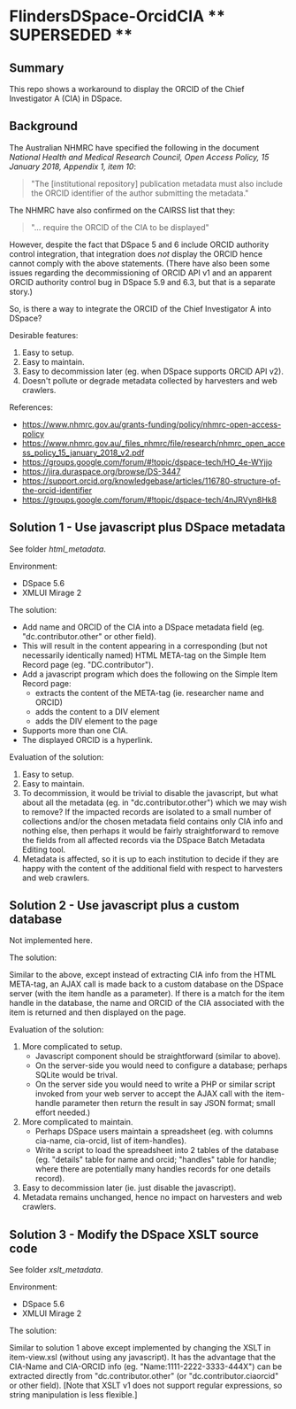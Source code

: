 FlindersDSpace-OrcidCIA  ** SUPERSEDED **
=======================

## Summary

This repo shows a workaround to display the ORCID of the Chief Investigator
A (CIA) in DSpace.


## Background

The Australian NHMRC have specified the following in the document *National
Health and Medical Research Council, Open Access Policy, 15 January 2018,
Appendix 1, item 10*:

> "The [institutional repository] publication metadata must also include
> the ORCID identifier of the author submitting the metadata."

The NHMRC have also confirmed on the CAIRSS list that they:

> "... require the ORCID of the CIA to be displayed"

However, despite the fact that DSpace 5 and 6 include ORCID authority
control integration, that integration does *not* display the ORCID hence
cannot comply with the above statements. (There have also been some
issues regarding the decommissioning of ORCID API v1 and an apparent
ORCID authority control bug in DSpace 5.9 and 6.3, but that is a
separate story.)

So, is there a way to integrate the ORCID of the Chief Investigator A
into DSpace?

Desirable features:
1. Easy to setup.
2. Easy to maintain.
3. Easy to decommission later (eg. when DSpace supports ORCID API v2).
4. Doesn't pollute or degrade metadata collected by harvesters and web
   crawlers.

References:
- https://www.nhmrc.gov.au/grants-funding/policy/nhmrc-open-access-policy
- https://www.nhmrc.gov.au/_files_nhmrc/file/research/nhmrc_open_access_policy_15_january_2018_v2.pdf
- https://groups.google.com/forum/#!topic/dspace-tech/HO_4e-WYjjo
- https://jira.duraspace.org/browse/DS-3447
- https://support.orcid.org/knowledgebase/articles/116780-structure-of-the-orcid-identifier
- https://groups.google.com/forum/#!topic/dspace-tech/4nJRVyn8Hk8


## Solution 1 - Use javascript plus DSpace metadata

See folder *html_metadata*.

Environment:
- DSpace 5.6
- XMLUI Mirage 2

The solution:
- Add name and ORCID of the CIA into a DSpace metadata field (eg.
  "dc.contributor.other" or other field).
- This will result in the content appearing in a corresponding (but
  not necessarily identically named) HTML META-tag on the Simple
  Item Record page (eg. "DC.contributor").
- Add a javascript program which does the following on the Simple
  Item Record page:
  * extracts the content of the META-tag (ie. researcher name and ORCID)
  * adds the content to a DIV element
  * adds the DIV element to the page
- Supports more than one CIA.
- The displayed ORCID is a hyperlink.

Evaluation of the solution:
1. Easy to setup.
2. Easy to maintain.
3. To decommission, it would be trivial to disable the javascript,
   but what about all the metadata (eg. in "dc.contributor.other")
   which we may wish to remove?
   If the impacted records are isolated to a small number of
   collections and/or the chosen metadata field contains only CIA
   info and nothing else, then perhaps it would be fairly
   straightforward to remove the fields from all affected records
   via the DSpace Batch Metadata Editing tool.
4. Metadata is affected, so it is up to each institution to
   decide if they are happy with the content of the additional
   field with respect to harvesters and web crawlers.


## Solution 2 - Use javascript plus a custom database

Not implemented here.

The solution:

Similar to the above, except instead of extracting CIA info from
the HTML META-tag, an AJAX call is made back to a custom database
on the DSpace server (with the item handle as a parameter). If
there is a match for the item handle in the database, the name
and ORCID of the CIA associated with the item is returned and
then displayed on the page.

Evaluation of the solution:
1. More complicated to setup.
   * Javascript component should be straightforward (similar to
     above).
   * On the server-side you would need to configure a database;
     perhaps SQLite would be trival.
   * On the server side you would need to write a PHP or similar
     script invoked from your web server to accept the AJAX call
     with the item-handle parameter then return the result in
     say JSON format; small effort needed.)
2. More complicated to maintain.
   * Perhaps DSpace users maintain a spreadsheet (eg. with
     columns cia-name, cia-orcid, list of item-handles).
   * Write a script to load the spreadsheet into 2 tables of
     the database (eg. "details" table for name and orcid;
     "handles" table for handle; where there are potentially
     many handles records for one details record).
3. Easy to decommission later (ie. just disable the javascript).
4. Metadata remains unchanged, hence no impact on harvesters
   and web crawlers.


## Solution 3 - Modify the DSpace XSLT source code

See folder *xslt_metadata*.

Environment:
- DSpace 5.6
- XMLUI Mirage 2

The solution:

Similar to solution 1 above except implemented by changing the
XSLT in item-view.xsl (without using any javascript). It has the
advantage that the CIA-Name and CIA-ORCID info (eg.
"Name:1111-2222-3333-444X") can be extracted directly from
"dc.contributor.other" (or "dc.contributor.ciaorcid" or other
field). [Note that XSLT v1 does not support regular expressions,
so string manipulation is less flexible.]

